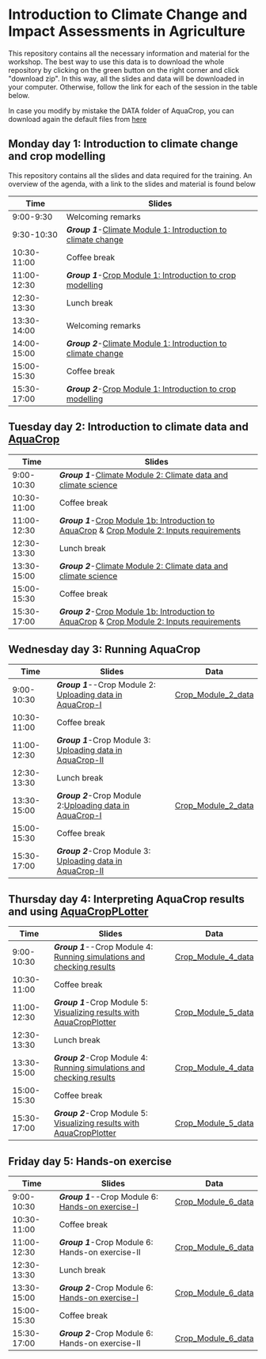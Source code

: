 # Introduction to Climate Change and Impact Assessments in Agriculture
This repository contains all the necessary information and material for the workshop. The best way to use this data is to download the whole repository by clicking on the green button on the right corner and click "download zip". In this way, all the slides and data will be downloaded in your computer. Otherwise, follow the link for each of the session in the table below. 

In case you modify by mistake the DATA folder of AquaCrop, you can download again the default files from [here](https://github.com/Risk-Team/Moldova-workshop/tree/main/material%20for%20training%20sessions/data%20with%20default%20AquaCrop%20files/DATA)

## Monday day 1: Introduction to climate change and crop modelling
This repository contains all the slides and data required for the training. An overview of the agenda, with a link to the slides and material is found below

| Time        | Slides                                             |
|-------------|----------------------------------------------------|
| 9:00-9:30 | Welcoming remarks                                       |
| 9:30-10:30  | ***Group 1***-[Climate Module 1: Introduction to   climate change](https://github.com/Risk-Team/Moldova-workshop/blob/main/slides/Day%201.%20Climate%20module%201.%20Introduction%20to%20Climate%20Change.pdf) |
| 10:30-11:00 | Coffee break                                       |
| 11:00-12:30 | ***Group 1***-[Crop Module 1: Introduction to crop   modelling](https://github.com/Risk-Team/Moldova-workshop/blob/main/slides/Day%201.%20Crop%20module%201.%20Introduction%20to%20AquaCrop.pdf)    |
| 12:30-13:30 | Lunch break                                        |
| 13:30-14:00 | Welcoming remarks                                       |
| 14:00-15:00 | ***Group 2***-[Climate Module 1: Introduction to   climate change](https://github.com/Risk-Team/Moldova-workshop/blob/main/slides/Day%201.%20Climate%20module%201.%20Introduction%20to%20Climate%20Change.pdf) |
| 15:00-15:30 | Coffee break                                       |
| 15:30-17:00 | ***Group 2***-[Crop Module 1: Introduction to crop   modelling](https://github.com/Risk-Team/Moldova-workshop/blob/main/slides/Day%201.%20Crop%20module%201.%20Introduction%20to%20AquaCrop.pdf)    |

## Tuesday day 2: Introduction to climate data and [AquaCrop](https://www.fao.org/aquacrop/en/)

| Time        | Slides                                             |
|-------------|----------------------------------------------------|
| 9:00-10:30  | ***Group 1***-[Climate Module 2: Climate data and climate science](https://github.com/Risk-Team/Moldova-workshop/blob/main/slides/Day%202.%20Climate%20module%202.%20Climate%20Models.pdf) |    
| 10:30-11:00 | Coffee break                                       | 
| 11:00-12:30 | ***Group 1***-[Crop Module 1b: Introduction to AquaCrop](https://github.com/Risk-Team/Moldova-workshop/blob/main/slides/Day%202-3.%20Crop%20module%202.%20Input%20requirements%20%26%20create%20climate%20files.pdf) & [Crop Module 2: Inputs requirements](https://github.com/Risk-Team/Moldova-workshop/blob/main/slides/Day%202-3.%20Crop%20module%202.%20Input%20requirements%20%26%20create%20climate%20files.pdf)     |
| 12:30-13:30 | Lunch break                                        |
| 13:30-15:00 | ***Group 2***-[Climate Module 2: Climate data and climate science](https://github.com/Risk-Team/Moldova-workshop/blob/main/slides/Day%202.%20Climate%20module%202.%20Climate%20Models.pdf) |
| 15:00-15:30 | Coffee break                                       |
| 15:30-17:00 | ***Group 2***-[Crop Module 1b: Introduction to AquaCrop](https://github.com/Risk-Team/Moldova-workshop/blob/main/slides/Day%202-3.%20Crop%20module%202.%20Input%20requirements%20%26%20create%20climate%20files.pdf) & [Crop Module 2: Inputs requirements](https://github.com/Risk-Team/Moldova-workshop/blob/main/slides/Day%202-3.%20Crop%20module%202.%20Input%20requirements%20%26%20create%20climate%20files.pdf)     |

## Wednesday day 3: Running AquaCrop 

| Time        | Slides                                             | Data |
|-------------|----------------------------------------------------|------|
| 9:00-10:30  | ***Group 1***--Crop Module 2: [Uploading data in AquaCrop-I](https://github.com/Risk-Team/Moldova-workshop/blob/main/slides/Day%202-3.%20Crop%20module%202.%20Input%20requirements%20%26%20create%20climate%20files.pdf) |  [Crop_Module_2_data](https://github.com/Risk-Team/Moldova-workshop/tree/main/material%20for%20training%20sessions/Crop_Module_2)    |
| 10:30-11:00 | Coffee break                                       |      |
| 11:00-12:30 | ***Group 1***-Crop Module 3: [Uploading data in AquaCrop-II](https://github.com/Risk-Team/Moldova-workshop/blob/main/slides/Day%203.%20Crop%20module%203.%20Create%20and%20upload%20crop%2C%20soil%20and%20management%20files.pdf)    |      |
| 12:30-13:30 | Lunch break                                        |      |
| 13:30-15:00 | ***Group 2***-Crop Module 2:[Uploading data in AquaCrop-I](https://github.com/Risk-Team/Moldova-workshop/blob/main/slides/Day%202-3.%20Crop%20module%202.%20Input%20requirements%20%26%20create%20climate%20files.pdf) |  [Crop_Module_2_data](https://github.com/Risk-Team/Moldova-workshop/tree/main/material%20for%20training%20sessions/Crop_Module_2)    |
| 15:00-15:30 | Coffee break                                       |      |
| 15:30-17:00 | ***Group 2***-Crop Module 3: [Uploading data in AquaCrop-II](https://github.com/Risk-Team/Moldova-workshop/blob/main/slides/Day%203.%20Crop%20module%203.%20Create%20and%20upload%20crop%2C%20soil%20and%20management%20files.pdf)    |      |


## Thursday day 4: Interpreting AquaCrop results and using [AquaCropPLotter](https://github.com/Risk-Team/AquaCropPlotter)

| Time        | Slides                                             | Data |
|-------------|----------------------------------------------------|------|
| 9:00-10:30  | ***Group 1***--Crop Module 4: [Running simulations and checking results](https://github.com/Risk-Team/Moldova-workshop/blob/main/slides/Day%204.%20Crop%20module%204.%20Interpreting%20AquaCrop%20outputs.pdf) |   [Crop_Module_4_data](https://github.com/Risk-Team/Moldova-workshop/tree/main/material%20for%20training%20sessions/Crop%20module%204)   |
| 10:30-11:00 | Coffee break                                       |      |
| 11:00-12:30 | ***Group 1***-Crop Module 5: [Visualizing results with AquaCropPlotter](https://github.com/Risk-Team/Moldova-workshop/blob/main/slides/Day%204.%20Crop%20module%205.%20AquaCropPlotter.pdf)    |    [Crop_Module_5_data](https://github.com/Risk-Team/Moldova-workshop/tree/main/material%20for%20training%20sessions/Crop_Module_5)   |
| 12:30-13:30 | Lunch break                                        |      |
| 13:30-15:00 | ***Group 2***-Crop Module 4: [Running simulations and checking results](https://github.com/Risk-Team/Moldova-workshop/blob/main/slides/Day%204.%20Crop%20module%204.%20Interpreting%20AquaCrop%20outputs.pdf) |   [Crop_Module_4_data](https://github.com/Risk-Team/Moldova-workshop/tree/main/material%20for%20training%20sessions/Crop%20module%204)   |
| 15:00-15:30 | Coffee break                                       |      |
| 15:30-17:00 | ***Group 2***-Crop Module 5: [Visualizing results with AquaCropPlotter](https://github.com/Risk-Team/Moldova-workshop/blob/main/slides/Day%204.%20Crop%20module%205.%20AquaCropPlotter.pdfr])    |    [Crop_Module_5_data](https://github.com/Risk-Team/Moldova-workshop/tree/main/material%20for%20training%20sessions/Crop_Module_5)  |


## Friday day 5: Hands-on exercise 

| Time        | Slides                                             | Data |
|-------------|----------------------------------------------------|------|
| 9:00-10:30  | ***Group 1***--Crop Module 6: [Hands-on exercise-I](https://github.com/Risk-Team/Moldova-workshop/blob/main/slides/Day%205.%20Crop%20module%206.%20Hands-on%20exercise.pdf) |  [Crop_Module_6_data](https://github.com/Risk-Team/Moldova-workshop/tree/main/material%20for%20training%20sessions/Crop_Module_6)    |
| 10:30-11:00 | Coffee break                                       |      |
| 11:00-12:30 | ***Group 1***-Crop Module 6: Hands-on exercise-II     |  [Crop_Module_6_data](https://github.com/Risk-Team/Moldova-workshop/tree/main/material%20for%20training%20sessions/Crop_Module_6)      |
| 12:30-13:30 | Lunch break                                        |      |
| 13:30-15:00 | ***Group 2***-Crop Module 6: [Hands-on exercise-I](https://github.com/Risk-Team/Moldova-workshop/blob/main/slides/Day%205.%20Crop%20module%206.%20Hands-on%20exercise.pdf)  |    [Crop_Module_6_data](https://github.com/Risk-Team/Moldova-workshop/tree/main/material%20for%20training%20sessions/Crop_Module_6)    |
| 15:00-15:30 | Coffee break                                       |      |
| 15:30-17:00 | ***Group 2***-Crop Module 6: Hands-on exercise-II     |    [Crop_Module_6_data](https://github.com/Risk-Team/Moldova-workshop/tree/main/material%20for%20training%20sessions/Crop_Module_6)    |
